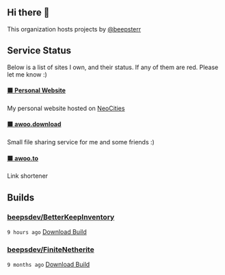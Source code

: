 ## Hi there 👋

This organization hosts projects by [@beepsterr](https://github.com/BeepSterr)
## Service Status
Below is a list of sites I own, and their status. 
If any of them are red. Please let me know :)


#### [🟩 Personal Website](https://beeps.dev)

My personal website hosted on [NeoCities](https://neocities.org/)
#### [🟩 awoo.download](https://awoo.download)

Small file sharing service for me and some friends :)
#### [🟩 awoo.to](https://awoo.to/shorten)

Link shortener

## Builds
### [beepsdev/BetterKeepInventory](https://github.com/beepsdev/BetterKeepInventory)

`9 hours ago` [Download Build](https://github.com/beepsdev/BetterKeepInventory/suites/10456492935/artifacts/517686535)
### [beepsdev/FiniteNetherite](https://github.com/beepsdev/FiniteNetherite)

`9 months ago` [Download Build](https://github.com/beepsdev/FiniteNetherite/suites/6362450050/artifacts/229833502)


